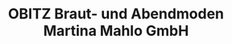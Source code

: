 ---
title: "OBITZ Braut- und Abendmoden Martina Mahlo GmbH"
url: /wuerzburg/obitz-braut-und-abendmoden-martina-mahlo-gmbh/
shop: Kleidung
---
